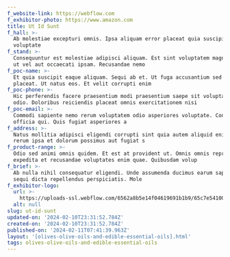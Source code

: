 ```yaml
---
f_website-link: https://webflow.com
f_exhibitor-photo: https://www.amazon.com
title: Ut Id Sunt
f_hall: >-
  Ab molestiae excepturi omnis. Ipsa aliquam error placeat quia suscipit quaerat
  voluptate
f_stand: >-
  Consequuntur est molestiae adipisci aliquam. Est sint voluptatem magni omnis
  ut vel aut occaecati ipsam. Recusandae nemo 
f_poc-name: >-
  Et quia suscipit eaque aliquam. Sequi ab et. Ut fuga accusantium sed ad
  placeat. Ut natus eos. Et velit corrupti enim 
f_poc-phone: >-
  Hic perferendis facere praesentium modi praesentium saepe sit voluptatibus
  odio. Doloribus reiciendis placeat omnis exercitationem nisi
f_poc-email: >-
  Commodi sapiente nemo rerum voluptatem odio asperiores voluptate. Consequatur
  officia qui. Quis fugiat asperiores a
f_address: >-
  Natus mollitia adipisci eligendi corrupti sint quia autem aliquid enim. Neque
  rerum ipsa et dolorum possimus aut fugiat s
f_product-range: >-
  Odio sed animi omnis quidem. Et est at provident ut. Omnis omnis reprehenderit
  expedita et recusandae voluptates enim quae. Quibusdam volup
f_brief: >-
  Ab nulla nihil consequatur eligendi. Unde assumenda ducimus earum sapiente et
  sequi dicta repellendus perspiciatis. Mole
f_exhibitor-logo:
  url: >-
    https://uploads-ssl.webflow.com/6562a8b5e14f04619691b1b9/65c7e5410088cc69f07a1ffe_image17.jpeg
  alt: null
slug: ut-id-sunt
updated-on: '2024-02-10T23:31:52.784Z'
created-on: '2024-02-10T23:31:52.784Z'
published-on: '2024-02-11T07:41:39.963Z'
layout: '[olives-olive-oils-and-edible-essential-oils].html'
tags: olives-olive-oils-and-edible-essential-oils
---
```



